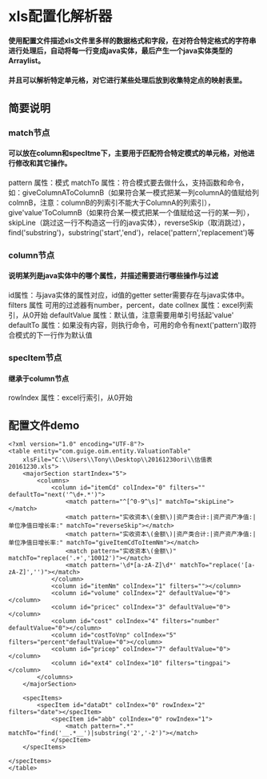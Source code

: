 # xls配置化解析器
#### 使用配置文件描述xls文件里多样的数据格式和字段，在对符合特定格式的字符串进行处理后，自动将每一行变成java实体，最后产生一个java实体类型的Arraylist。
#### 并且可以解析特定单元格，对它进行某些处理后放到收集特定点的映射表里。

## 简要说明

### match节点
#### 可以放在column和specItme下，主要用于匹配符合特定模式的单元格，对他进行修改和其它操作。


pattern 属性：模式
matchTo 属性：符合模式要去做什么，支持函数和命令，如：giveColumnAToColumnB（如果符合某一模式把某一列columnA的值赋给列colmnB，注意：columnB的列索引不能大于ColumnA的列索引），give'value'ToColumnB（如果符合某一模式把某一个值赋给这一行的某一列），skipLine（跳过这一行不构造这一行的java实体），reverseSkip（取消跳过），find('substring')，substring('start','end')，relace('pattern','replacement')等

### column节点
#### 说明某列是java实体中的哪个属性，并描述需要进行哪些操作与过滤


id属性：与java实体的属性对应，id值的getter setter需要存在与java实体中。
filters 属性 可用的过滤器有number，percent，date
colInex 属性：excel列索引，从0开始
defaultValue 属性：默认值，注意需要用单引号括起'value'
defaultTo 属性：如果没有内容，则执行命令，可用的命令有next('pattern')取符合模式的下一行作为默认值

### specItem节点
#### 继承于column节点


rowIndex 属性：excel行索引，从0开始



## 配置文件demo
	<?xml version="1.0" encoding="UTF-8"?>
	<table entity="com.guige.oim.entity.ValuationTable"
		xlsFile="C:\\Users\\Tony\\Desktop\\20161230ori\\估值表20161230.xls">
		<majorSection startIndex="5">
			<columns>
				<column id="itemCd" colIndex="0" filters="" defaultTo="next('^\d+.*')">
					<match pattern="^[^0-9^\s]" matchTo="skipLine"></match>
					<match pattern="实收资本\(金额\)|资产类合计:|资产资产净值:|单位净值日增长率:" matchTo="reverseSkip"></match> 
					<match pattern="实收资本\(金额\)|资产类合计:|资产资产净值:|单位净值日增长率:" matchTo="giveItemCdToItemNm"></match> 
					<match pattern="实收资本\(金额\)" matchTo="replace('.+','10012')"></match> 
					<match pattern='\d*[a-zA-Z]\d*' matchTo="replace('[a-zA-Z]','')"></match>
				</column>
				<column id="itemNm" colIndex="1" filters=""></column>
				<column id="volume" colIndex="2" defaultValue="0"></column>
				<column id="pricec" colIndex="3" defaultValue="0"></column>
				<column id="cost" colIndex="4" filters="number" defaultValue="0"></column>
				<column id="costToVnp" colIndex="5" filters="percent"defaultValue="0"></column>
				<column id="pricep" colIndex="7" defaultValue="0"></column>
				<column id="ext4" colIndex="10" filters="tingpai"></column>
			</columns>
		</majorSection>

		<specItems>
			<specItem id="dataDt" colIndex="0" rowIndex="2" filters="date"></specItem>
				<specItem id="abb" colIndex="0" rowIndex="1">
					<match pattern=".*" matchTo="find('__.*__')|substring('2','-2')"></match>
				</specItem>
		</specItems>

	</specItems>
	</table>

